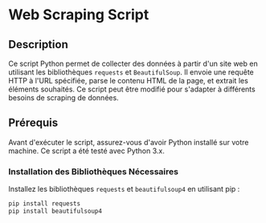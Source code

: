 # Web Scraping Script

## Description

Ce script Python permet de collecter des données à partir d'un site web en utilisant les bibliothèques `requests` et `BeautifulSoup`. Il envoie une requête HTTP à l'URL spécifiée, parse le contenu HTML de la page, et extrait les éléments souhaités. Ce script peut être modifié pour s'adapter à différents besoins de scraping de données.

## Prérequis

Avant d'exécuter le script, assurez-vous d'avoir Python installé sur votre machine. Ce script a été testé avec Python 3.x.

### Installation des Bibliothèques Nécessaires

Installez les bibliothèques `requests` et `beautifulsoup4` en utilisant pip :

```bash
pip install requests
pip install beautifulsoup4

